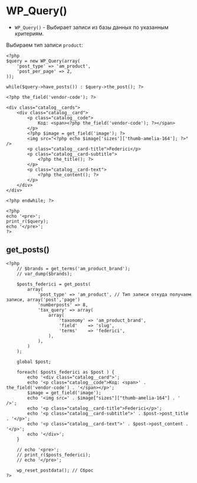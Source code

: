 # WP_Query()
- `WP_Query()` - Выбирает записи из базы данных по указанным критериям.

Выбираем тип записи `product`:

    <?php
    $query = new WP_Query(array(
        'post_type' => 'am_product',
        'post_per_page' => 2,
    ));

    while($query->have_posts()) : $query->the_post(); ?>

    <?php the_field('vendor-code'); ?>

    <div class="catalog__cards">
        <div class="catalog__card">
            <p class="catalog__code">
                Код: <span><?php the_field('vendor-code'); ?></span>
            </p>
            <?php $image = get_field('image'); ?>
            <img src="<?php echo $image['sizes']['thumb-amelia-164']; ?>" />
            <p class="catalog__card-title">Federici</p>
            <p class="catalog__card-subtitle">
                <?php the_title(); ?>
            </p>
            <p class="catalog__card-text">
                <?php the_content(); ?>
            </p>
        </div>
    </div>

    <?php endwhile; ?>

    <?php
    echo '<pre>';
    print_r($query);
    echo '</pre>';
    ?>

## get_posts()

    <?php
        // $brands = get_terms('am_product_brand');
        // var_dump($brands);
        
        $posts_federici = get_posts(
            array(
                'post_type' => 'am_product', // Тип записи откуда получаем записи, array('post','page')
                'numberposts' => 8,
                'tax_query' => array(
                    array(
                        'taxonomy' => 'am_product_brand',
                        'field'    => 'slug',
                        'terms'    => 'federici',
                    ),
                ),
            )
        );

        global $post;

        foreach( $posts_federici as $post ) {
            echo '<div class="catalog__card">';
            echo '<p class="catalog__code">Код: <span>' . the_field('vendor-code') . '</span></p>';
            $image = get_field('image');
            echo '<img src=' . $image["sizes"]["thumb-amelia-164"] . ' />';
            echo '<p class="catalog__card-title">Federici</p>';
            echo '<p class="catalog__card-subtitle">' . $post->post_title . '</p>';
            echo '<p class="catalog__card-text">' . $post->post_content . '</p>';
            echo '</div>';
        }

        // echo '<pre>';
        // print_r($posts_federici);
        // echo '</pre>';

        wp_reset_postdata(); // Сброс
    ?>